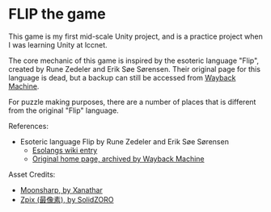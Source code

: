 # FLIP the game #

This game is my first mid-scale Unity project, and is a practice project when I was learning Unity at lccnet.

The core mechanic of this game is inspired by the esoteric language "Flip", created by Rune Zedeler and Erik Søe Sørensen.
Their original page for this language is dead, but a backup can still be accessed from [Wayback Machine][1].

[1]: http://web.archive.org/web/20170813111347/http://daimi.au.dk/~eriksoe/Flip/index.html

For puzzle making purposes, there are a number of places that is different from the original "Flip" language.

References:

* Esoteric language Flip by Rune Zedeler and Erik Søe Sørensen
  * [Esolangs wiki entry](https://esolangs.org/wiki/Flip)
  * [Original home page, archived by Wayback Machine][1]

Asset Credits:

* [Moonsharp, by Xanathar](http://www.moonsharp.org/)
* [Zpix (最像素), by SolidZORO](https://github.com/SolidZORO/zpix-pixel-font)

